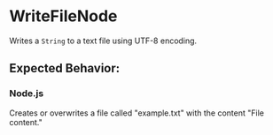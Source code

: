 # WriteFileNode

Writes a `String` to a text file using UTF-8 encoding.

## Expected Behavior:

### Node.js

Creates or overwrites a file called "example.txt" with the content "File content."
